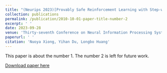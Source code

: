 ```yaml
---
title: "(Neurips 2023)[Provably Safe Reinforcement Learning with Step-wise Violation Constraints](https://arxiv.org/abs/2302.06064)"
collection: publications
permalink: /publication/2010-10-01-paper-title-number-2
excerpt: ' '
date: 2023-09-28
venue: 'Thirty-seventh Conference on Neural Information Processing Systems'
paperurl: ' '
citation: 'Nuoya Xiong, Yihan Du, Longbo Huang'
---
```

This paper is about the number 1. The number 2 is left for future work.

[Download paper here](http://academicpages.github.io/files/paper1.pdf)

